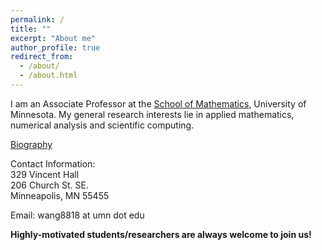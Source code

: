 ```yaml
---
permalink: /
title: ""
excerpt: "About me"
author_profile: true
redirect_from: 
  - /about/
  - /about.html
---
```



I am an Associate Professor at the [School of Mathematics](https://cse.umn.edu/math), University of Minnesota. My general research interests lie in applied mathematics, numerical analysis and scientific computing.

[Biography](https://liwang-umn.github.io/math/bio/)

Contact Information:  
329 Vincent Hall  
206 Church St. SE.  
Minneapolis, MN 55455

Email: wang8818 at umn dot edu



**Highly-motivated students/researchers are always welcome to join us!**
